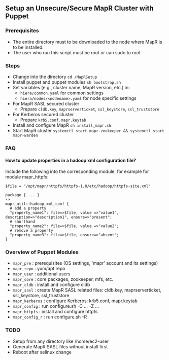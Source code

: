 ## Setup an Unsecure/Secure MapR Cluster with Puppet

### Prerequisites

- The entire directory must to be downloaded to the node where MapR is to be installed. 
- The user who run this script must be root or can sudo to root

### Steps

- Change into the directory
  `cd /MapRSetup`
- Install puppet and puppet modules
  `sh bootstrap.sh`
- Set variables (e.g., cluster name, MapR version, etc.) in:
	- `hiera/common.yaml` for common settings
	- `hiera/nodes/<nodename>.yaml` for node specific settings
- For MapR SASL secured cluster
  - Prepare `cldb.key`, `maprserverticket`, `ssl_keystore`, `ssl_truststore`
- For Kerberos secured cluster
  - Prepare `krb5.conf`, `mapr.keytab`
- Install and configure MapR
  `sh install_mapr.sh`
- Start MapR cluster
  `systemctl start mapr-zookeeper && systemctl start mapr-warden`

### FAQ

#### How to update properties in a hadoop xml configuration file?
Include the following into the corresponding module, for example for module mapr_httpfs:

  ```
  $file = "/opt/mapr/httpfs/httpfs-1.0/etc/hadoop/httpfs-site.xml"

  package { ... } 
  ->
  mapr_util::hadoop_xml_conf { 
    # add a property
    "property_name1": file=>$file, value =>"value1", description=>"description1", ensure=>"present";
    # shorthand
    "property_name2": file=>$file, value =>"value2";
    # remove a property
    "property_name3": file=>$file, ensure=>"absent";
 }
 ```

### Overview of Puppet Modules
- `mapr_pre`      : prerequisites (OS settings, 'mapr' account and its settings)
- `mapr_repo`     : yum/apt repo
- `mapr_user`     : additional users
- `mapr_core`     : core packages, zookeeper, mfs, etc.
- `mapr_cldb`     : install and configure cldb
- `mapr_sasl`     : create MapR SASL related files: cldb.key, maprserverticket, ssl_keystore, ssl_truststore
- `mapr_kerberos` : configure Kerberos: krb5.conf, mapr.keytab 
- `mapr_config`   : run configure.sh -C ... -Z ...
- `mapr_httpfs`   : install and configure httpfs
- `mapr_config_r` : run configure.sh -R

### TODO
- Setup from any directory like /home/ec2-user
- Generate MapR SASL files without install first
- Reboot after selinux change

